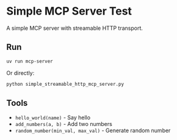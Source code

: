 # Simple MCP Server Test

A simple MCP server with streamable HTTP transport.

## Run
```bash
uv run mcp-server
```

Or directly:
```bash
python simple_streamable_http_mcp_server.py
```

## Tools
- `hello_world(name)` - Say hello
- `add_numbers(a, b)` - Add two numbers  
- `random_number(min_val, max_val)` - Generate random number
